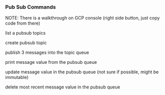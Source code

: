 ### Pub Sub Commands

NOTE: There is a walkthrough on GCP console (right side button, just copy code from there)

list a pubsub topics


create pubsub topic


publish 3 messages into the topic queue


print message value from the pubsub queue


update message value in the pubsub queue (not sure if possible, might be immutable)


delete most recent message value in the pubsub queue 


